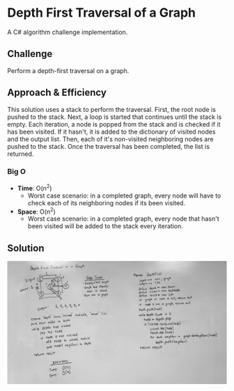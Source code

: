 # Depth First Traversal of a Graph
A C# algorithm challenge implementation.

## Challenge
Perform a depth-first traversal on a graph.

## Approach & Efficiency
This solution uses a stack to perform the traversal.
First, the root node is pushed to the stack.
Next, a loop is started that continues until the stack is empty.
Each iteration, a node is popped from the stack and is checked if it has been visited.
If it hasn't, it is added to the dictionary of visited nodes and the output list.
Then, each of it's non-visited neighboring nodes are pushed to the stack.
Once the traversal has been completed, the list is returned.

### Big O
- **Time**: O(n<sup>2</sup>)
  - Worst case scenario: in a completed graph, every node will have to check each of its neighboring nodes if its been visited.
- **Space**: O(n<sup>2</sup>)
  - Worst case scenario: in a completed graph, every node that hasn't been visited will be added to the stack every iteration.

## Solution
![Whiteboard](../../assets/depthfirst.webp)